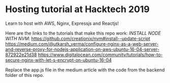 # Hosting tutorial at Hacktech 2019
Learn to host with AWS, Nginx, Expressjs and Reactjs!

Here are the links to the tutorials that make this repo work:
*INSTALL NODE WITH NVM*: https://github.com/creationix/nvm#install--update-script
https://medium.com/@utkarsh_verma/configure-nginx-as-a-web-server-and-reverse-proxy-for-nodejs-application-on-aws-ubuntu-16-04-server-872922e21d38
https://www.digitalocean.com/community/tutorials/how-to-secure-nginx-with-let-s-encrypt-on-ubuntu-16-04

Replace the app.js file in the medium article with the code from the backend folder of this repo.
